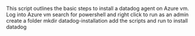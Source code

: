 This script outlines the basic steps to install a datadog agent on Azure vm.
Log into Azure vm
search for powershell and right click to run as an admin
create a folder mkdir datadog-installation
add the scripts and run to install datadog
